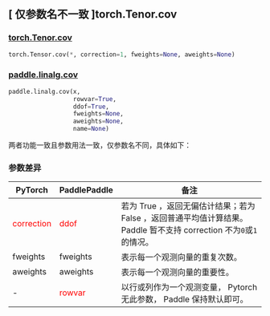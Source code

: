 ## [ 仅参数名不一致 ]torch.Tenor.cov
### [torch.Tenor.cov](https://pytorch.org/docs/stable/generated/torch.Tensor.cov.html#torch.Tensor.cov)

```python
torch.Tensor.cov(*, correction=1, fweights=None, aweights=None)
```

### [paddle.linalg.cov](https://www.paddlepaddle.org.cn/documentation/docs/zh/api/paddle/linalg/cov_cn.html#cov)

```python
paddle.linalg.cov(x,
                  rowvar=True,
                  ddof=True,
                  fweights=None,
                  aweights=None,
                  name=None)
```

两者功能一致且参数用法一致，仅参数名不同，具体如下：
### 参数差异
| PyTorch       | PaddlePaddle | 备注                                                   |
| ------------- | ------------ | ------------------------------------------------------ |
| <font color='red'> correction </font>    | <font color='red'> ddof </font>          | 若为 True ，返回无偏估计结果；若为 False ，返回普通平均值计算结果。 Paddle 暂不支持 correction 不为`0`或`1`的情况。|
| fweights         | fweights  | 表示每一个观测向量的重复次数。 |
| aweights         | aweights  | 表示每一个观测向量的重要性。 |
| -             | <font color='red'> rowvar </font> | 以行或列作为一个观测变量， Pytorch 无此参数， Paddle 保持默认即可。 |
